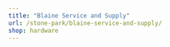 ```yaml
---
title: "Blaine Service and Supply"
url: /stone-park/blaine-service-and-supply/
shop: hardware
---
```

